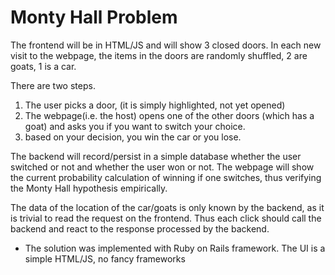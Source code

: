 # Monty Hall Problem 

The frontend will be in HTML/JS and will show 3 closed doors. In each new visit to the webpage, the items in the doors are randomly shuffled, 2 are goats, 1 is a car.

There are two steps.

1. The user picks a door, (it is simply highlighted, not yet opened)
2. The webpage(i.e. the host) opens one of the other doors (which has a goat) and asks you if you want to switch your choice.
3. based on your decision, you win the car or you lose.

The backend will record/persist in a simple database whether the user switched or not and whether the user won or not. The webpage will show the current probability calculation of winning if one switches, thus verifying the Monty Hall hypothesis empirically.

The data of the location of the car/goats is only known by the backend, as it is trivial to read the request on the frontend. Thus each click should call the backend and react to the response processed by the backend.


* The solution was implemented with Ruby on Rails framework. The UI is a simple HTML/JS, no fancy frameworks

